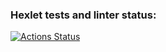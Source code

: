 ### Hexlet tests and linter status:
[![Actions Status](https://github.com/BasilDean/php-project-lvl3/workflows/hexlet-check/badge.svg)](https://github.com/BasilDean/php-project-lvl3/actions)